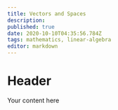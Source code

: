 ```yaml
---
title: Vectors and Spaces
description: 
published: true
date: 2020-10-10T04:35:56.784Z
tags: mathematics, linear-algebra
editor: markdown
---
```


# Header
Your content here